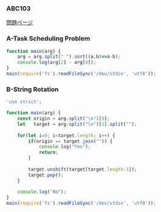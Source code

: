 ### ABC103
[問題ページ](https://atcoder.jp/contests/abc103/tasks)

### A-Task Scheduling Problem
```JavaScript
function main(arg) {
    arg = arg.split(" ").sort((a,b)=>a-b);
    console.log(arg[2] - arg[0]);
}
main(require('fs').readFileSync('/dev/stdin', 'utf8'));

```

### B-String Rotation
```JavaScript
'use strict';

function main(arg) {
    const origin = arg.split("\n")[0];
    let   target = arg.split("\n")[1].split("");
    
    for(let i=0; i<target.length; i++) {
        if(origin == target.join("")) {
            console.log("Yes");
            return;
        }
        
        target.unshift(target[target.length-1]);
        target.pop();
    }
    
    console.log("No");
}
main(require('fs').readFileSync('/dev/stdin', 'utf8'));

```